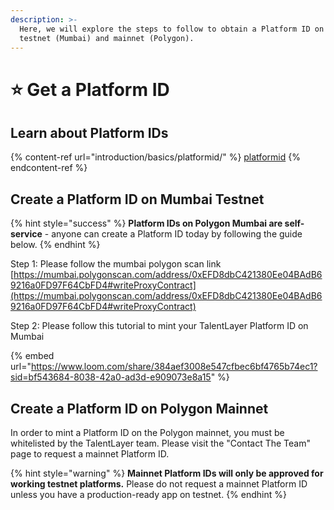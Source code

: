 ```yaml
---
description: >-
  Here, we will explore the steps to follow to obtain a Platform ID on both the
  testnet (Mumbai) and mainnet (Polygon).
---
```


# ⭐ Get a Platform ID

## Learn about Platform IDs

{% content-ref url="introduction/basics/platformid/" %}
[platformid](introduction/basics/platformid/)
{% endcontent-ref %}

## Create a Platform ID on Mumbai Testnet&#x20;

{% hint style="success" %}
**Platform IDs on Polygon Mumbai are self-service** - anyone can create a Platform ID today by following the guide below.&#x20;
{% endhint %}

Step 1: Please follow the mumbai  polygon scan link [https://mumbai.polygonscan.com/address/0xEFD8dbC421380Ee04BAdB69216a0FD97F64CbFD4#writeProxyContract](https://mumbai.polygonscan.com/address/0xEFD8dbC421380Ee04BAdB69216a0FD97F64CbFD4#writeProxyContract)

Step 2: Please follow this tutorial to mint your TalentLayer Platform ID on Mumbai&#x20;

{% embed url="https://www.loom.com/share/384aef3008e547cfbec6bf4765b74ec1?sid=bf543684-8038-42a0-ad3d-e909073e8a15" %}

## &#x20;Create a Platform ID on Polygon Mainnet&#x20;

In order to mint a Platform ID on the Polygon mainnet, you must be whitelisted by the TalentLayer team. Please visit the "Contact The Team" page to request a mainnet Platform ID.&#x20;

{% hint style="warning" %}
**Mainnet Platform IDs will only be approved for working testnet platforms.** Please do not request a mainnet Platform ID unless you have a production-ready app on testnet.&#x20;
{% endhint %}
